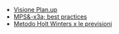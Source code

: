 - [Visione Plan.up](Sorgenti/DOC_VIS/TA/B£A/MP_001)
- [MPS&-x3a; best practices](Sorgenti/DOC_VIS/TA/B£A/MP_002)
- [Metodo Holt Winters x le previsioni](Sorgenti/DOC_VIS/TA/B£A/MPHW_01)
